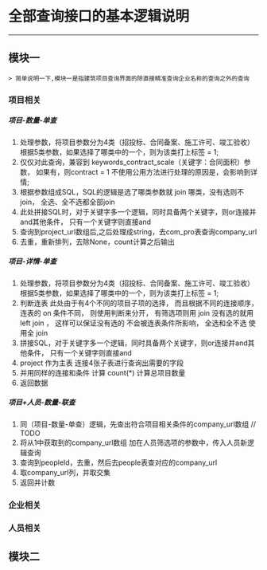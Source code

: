 # 全部查询接口的基本逻辑说明
***

## 模块一
    > 简单说明一下,模块一是指建筑项目查询界面的除直接精准查询企业名称的查询之外的查询
### 项目相关
##### 项目-数量-单查
1. 处理参数，将项目参数分为4类（招投标、合同备案、施工许可、竣工验收）
根据5类参数，如果选择了哪类中的一个，则为该类打上标签 = 1;
2. 仅仅对此查询，兼容到 keywords_contract_scale（关键字：合同面积）参数，
 如果有，则contract = 1 不使用公用方法进行处理的原因是，会影响到详情;
3. 根据参数组成SQL，SQL的逻辑是选了哪类参数就 join 哪类，没有选则不join，
全选、全不选都全部join
4. 此处拼接SQL时，对于关键字多一个逻辑，同时具备两个关键字，则or连接并and其他条件，
只有一个关键字则直接and
5. 查询到project_url数组后,之后处理成string，去com_pro表查询company_url
6. 去重，重新排列，去除None，count计算之后输出

##### 项目-详情-单查
1. 处理参数，将项目参数分为4类（招投标、合同备案、施工许可、竣工验收）
根据5类参数，如果选择了哪类中的一个，则为该类打上标签 = 1;
2. 判断连表 此处由于有4个不同的项目子项的选择，
   而且根据不同的连接顺序，连表的 on 条件不同，
   则使用判断来分开，
   有筛选项则用 join 没有选的就用left join ，
   这样可以保证没有选的 不会被连表条件所影响，
   全选和全不选 使用全 join
3. 拼接SQL，对于关键字多一个逻辑，同时具备两个关键字，则or连接并and其他条件，
只有一个关键字则直接and
4. project 作为主表 连接4张子表进行查询出需要的字段
5. 并用同样的连接和条件 计算 count(*) 计算总项目数量
6. 返回数据

##### 项目+人员-数量-联查
1. 同（项目-数量-单查）逻辑，先查出符合项目相关条件的company_url数组
// TODO
2. 将从1中获取到的company_url数组 加在人员筛选项的参数中，传入人员新逻辑查询
3. 查询到peopleId，去重，然后去people表查对应的company_url
4. 取company_url列，并取交集
5. 返回并计数

### 企业相关

### 人员相关

## 模块二